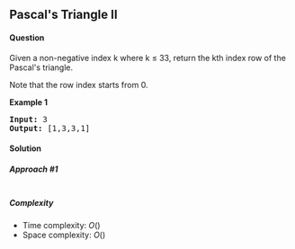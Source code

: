 ## Pascal's Triangle II
#### Question
Given a non-negative index k where k ≤ 33, return the kth index row of the Pascal's triangle.

Note that the row index starts from 0.

**Example 1**
<pre>
<b>Input:</b> 3
<b>Output:</b> [1,3,3,1]
</pre>

#### Solution
##### Approach #1

```java
```
##### Complexity

* Time complexity: $O()$
* Space complexity: $O()$